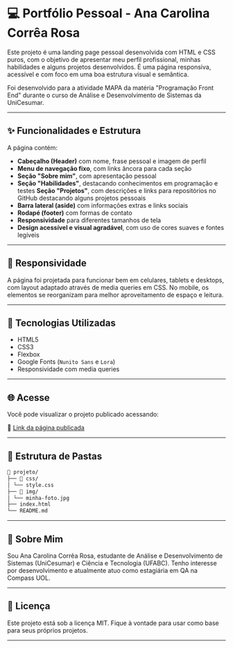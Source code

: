 # 💻 Portfólio Pessoal - Ana Carolina Corrêa Rosa

Este projeto é uma landing page pessoal desenvolvida com HTML e CSS puros, com o objetivo de apresentar meu perfil profissional, minhas habilidades e alguns projetos desenvolvidos. É uma página responsiva, acessível e com foco em uma boa estrutura visual e semântica.

Foi desenvolvido para a atividade MAPA da matéria "Programação Front End" durante o curso de Análise e Desenvolvimento de Sistemas da UniCesumar.

---

## ✨ Funcionalidades e Estrutura

A página contém:

- **Cabeçalho (Header)** com nome, frase pessoal e imagem de perfil
- **Menu de navegação fixo**, com links âncora para cada seção
- **Seção "Sobre mim"**, com apresentação pessoal
- **Seção "Habilidades"**, destacando conhecimentos em programação e testes
  **Seção "Projetos"**, com descrições e links para repositórios no GitHub destacando alguns projetos pessoais
- **Barra lateral (aside)** com informações extras e links sociais
- **Rodapé (footer)** com formas de contato
- **Responsividade** para diferentes tamanhos de tela
- **Design acessível e visual agradável**, com uso de cores suaves e fontes legíveis

---

## 📱 Responsividade

A página foi projetada para funcionar bem em celulares, tablets e desktops, com layout adaptado através de media queries em CSS. No mobile, os elementos se reorganizam para melhor aproveitamento de espaço e leitura.

---

## 🧠 Tecnologias Utilizadas

- HTML5
- CSS3
- Flexbox
- Google Fonts (`Nunito Sans` e `Lora`)
- Responsividade com media queries

---

## 🌐 Acesse

Você pode visualizar o projeto publicado acessando:

📎 [Link da página publicada](ana-rosa-landing-page.vercel.app)  

---

## 📁 Estrutura de Pastas

```bash
📁 projeto/
├── 📁 css/
│ └── style.css
├── 📁 img/
│ └── minha-foto.jpg
├── index.html
└── README.md
```
---

## 🙋 Sobre Mim

Sou Ana Carolina Corrêa Rosa, estudante de Análise e Desenvolvimento de Sistemas (UniCesumar) e Ciência e Tecnologia (UFABC). Tenho interesse por desenvolvimento e atualmente atuo como estagiária em QA na Compass UOL.

---

## 🧾 Licença

Este projeto está sob a licença MIT. Fique à vontade para usar como base para seus próprios projetos.

---

